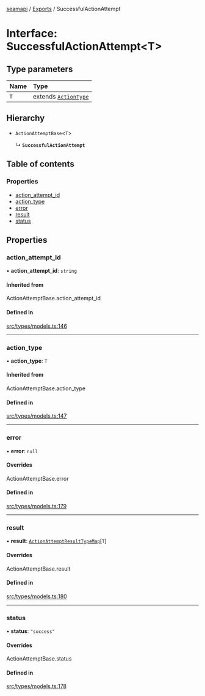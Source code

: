 [seamapi](../README.md) / [Exports](../modules.md) / SuccessfulActionAttempt

# Interface: SuccessfulActionAttempt<T\>

## Type parameters

| Name | Type |
| :------ | :------ |
| `T` | extends [`ActionType`](../modules.md#actiontype) |

## Hierarchy

- `ActionAttemptBase`<`T`\>

  ↳ **`SuccessfulActionAttempt`**

## Table of contents

### Properties

- [action\_attempt\_id](SuccessfulActionAttempt.md#action_attempt_id)
- [action\_type](SuccessfulActionAttempt.md#action_type)
- [error](SuccessfulActionAttempt.md#error)
- [result](SuccessfulActionAttempt.md#result)
- [status](SuccessfulActionAttempt.md#status)

## Properties

### action\_attempt\_id

• **action\_attempt\_id**: `string`

#### Inherited from

ActionAttemptBase.action\_attempt\_id

#### Defined in

[src/types/models.ts:146](https://github.com/seamapi/javascript/blob/main/src/types/models.ts#L146)

___

### action\_type

• **action\_type**: `T`

#### Inherited from

ActionAttemptBase.action\_type

#### Defined in

[src/types/models.ts:147](https://github.com/seamapi/javascript/blob/main/src/types/models.ts#L147)

___

### error

• **error**: ``null``

#### Overrides

ActionAttemptBase.error

#### Defined in

[src/types/models.ts:179](https://github.com/seamapi/javascript/blob/main/src/types/models.ts#L179)

___

### result

• **result**: [`ActionAttemptResultTypeMap`](ActionAttemptResultTypeMap.md)[`T`]

#### Overrides

ActionAttemptBase.result

#### Defined in

[src/types/models.ts:180](https://github.com/seamapi/javascript/blob/main/src/types/models.ts#L180)

___

### status

• **status**: ``"success"``

#### Overrides

ActionAttemptBase.status

#### Defined in

[src/types/models.ts:178](https://github.com/seamapi/javascript/blob/main/src/types/models.ts#L178)
